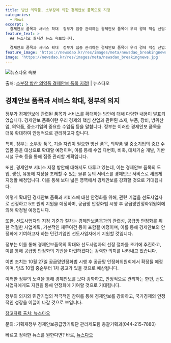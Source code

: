 ```yaml
---
title: 방산 의약품, 소부장에 의한 경제안보 품목으로 지정
categories:
  - News
excerpt: >
  경제안보 품목과 서비스 확대  정부가 집중 관리하는 경제안보 품목이 우리 경제 핵심 산업과 연관된 소재·부품…
feature_text: >
  ## 뉴스다오 실시간 뉴스 속보입니다.

  경제안보 품목과 서비스 확대  정부가 집중 관리하는 경제안보 품목이 우리 경제 핵심 산업과 연관된 소재·부품…
feature_image: 'https://newsdao.kr/res/images/meta/newsdao_breakingnews.jpg'
image: 'https://newsdao.kr/res/images/meta/newsdao_breakingnews.jpg'
---
```


![뉴스다오 속보](https://newsdao.kr/res/images/meta/newsdao_breakingnews.jpg)

<p>출처: <a href="https://newsdao.kr/4126" rel="dofollow">소부장 방산 의약품 경제안보 품목 지정!</a> | 뉴스다오</p>

## 경제안보 품목과 서비스 확대, 정부의 의지

정부가 경제안보에 관련된 품목과 서비스를 확대하는 방안에 대해 다양한 내용이 발표되었습니다. 경제안보 품목이란 우리 경제의 핵심 산업과 관련된 소재, 부품, 장비, 방위산업, 의약품, 중소기업의 중요한 수입품 등을 말합니다. 정부는 이러한 경제안보 품목을 더욱 확대하여 안정적으로 관리하고자 합니다.

특히, 정부는 소부장 품목, 기술 자립이 필요한 방산 품목, 의약품 및 중소기업의 중요 수입품 등을 대상으로 확대할 예정이며, 이를 통해 수입 다변화, 비축, 대체기술 개발, 기반시설 구축 등을 통해 집중 관리할 계획입니다.

또한, 경제안보 서비스 지정 방안에 대해서도 다루고 있는데, 이는 경제안보 품목의 도입, 생산, 유통에 지장을 초래할 수 있는 물류 등의 서비스를 경제안보 서비스로 새롭게 지정할 예정입니다. 이를 통해 보다 넓은 영역에서 경제안보를 강화할 것으로 기대됩니다.

이렇게 확대된 경제안보 품목과 서비스에 대한 안정화를 위해, 관련 기업을 선도사업자로 선정하고 5조 원의 지원을 예정하며, 공급망 안정화법 시행 후 공급망안정화위원회에 의해 확정될 예정입니다.

또한, 선도사업자의 지정 기준과 절차는 경제안보품목과의 관련성, 공급망 안정화를 위한 적절한 사업계획, 기본적인 재무여건 등이 포함될 예정이며, 이를 통해 경제안보의 안정화에 기여하고자 하는 민간기업인 선도사업자에게 지원할 것입니다.

정부는 이를 통해 경제안보품목의 확대와 선도사업자의 선정 절차를 조기에 추진하고, 이를 통해 공급망 안정화의 기반을 마련하겠다는 강력한 의지를 나타내고 있습니다.

이번 조치는 10월 27일 공급망안정화법 시행 후 공급망 안정화위원회에서 확정될 예정이며, 당초 10월 중순부터 1차 공고가 있을 것으로 예상됩니다.

이러한 정부의 노력을 통해 경제안보를 보다 강화하고, 안정적으로 관리하는 한편, 선도사업자에게도 지원을 통해 안정화에 기여할 것으로 기대됩니다.

정부의 의지와 민간기업의 적극적인 참여를 통해 경제안보를 강화하고, 국가경제의 안정적인 성장을 이끌어 나갈 것으로 보입니다.

[참고자료 출처: 뉴스다오](https://newsdao.kr/4126)

문의: 기획재정부 경제안보공급망기획단 관리제도팀 총괄기획과(044-215-7880)<p>빠르고 정확한 뉴스를 원한다면? 바로, <a href="https://newsdao.kr" rel="dofollow">뉴스다오</a></p>


